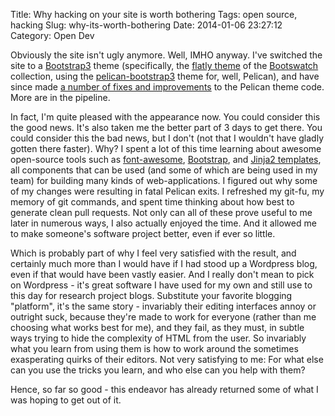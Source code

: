 Title: Why hacking on your site is worth bothering 
Tags: open source, hacking
Slug: why-its-worth-bothering
Date: 2014-01-06 23:27:12
Category: Open Dev

Obviously the site isn't ugly anymore. Well, IMHO anyway. I've switched the site to a [Bootstrap3](http://getbootstrap.com/) theme (specifically, the [flatly theme](http://bootswatch.com/flatly/) of the [Bootswatch](http://bootswatch.com/) collection, using the [pelican-bootstrap3](https://github.com/DandyDev/pelican-bootstrap3) theme for, well, Pelican), and have since made [a number of fixes and improvements](https://github.com/search?p=1&q=author%3Ahlapp+repo%3ADandyDev%2Fpelican-bootstrap3&ref=searchresults&type=Issues) to the Pelican theme code. More are in the pipeline.

In fact, I'm quite pleased with the appearance now. You could consider this the good news. It's also taken me the better part of 3 days to get there. You could consider this the bad news, but I don't (not that I wouldn't have gladly gotten there faster). Why? I spent a lot of this time learning about awesome open-source tools such as [font-awesome](http://fontawesome.io/), [Bootstrap](http://getbootstrap.com/), and [Jinja2 templates](http://jinja.pocoo.org/), all components that can be used (and some of which are being used in my team) for building many kinds of web-applications. I figured out why some of my changes were resulting in fatal Pelican exits. I refreshed my git-fu, my memory of git commands, and spent time thinking about how best to generate clean pull requests. Not only can all of these prove useful to me later in numerous ways, I also actually enjoyed the time. And it allowed me to make someone's software project better, even if ever so little.

Which is probably part of why I feel very satisfied with the result, and certainly much more than I would have if I had stood up a Wordpress blog, even if that would have been vastly easier. And I really don't mean to pick on Wordpress - it's great software I have used for my own and still use to this day for research project blogs. Substitute your favorite blogging "platform", it's the same story - invariably their editing interfaces annoy or outright suck, because they're made to work for everyone (rather than me choosing what works best for me), and they fail, as they must, in subtle ways trying to hide the complexity of HTML from the user. So invariably what you learn from using them is how to work around the sometimes exasperating quirks of their editors. Not very satisfying to me: For what else can you use the tricks you learn, and who else can you help with them?

Hence, so far so good - this endeavor has already returned some of what I was hoping to get out of it.
